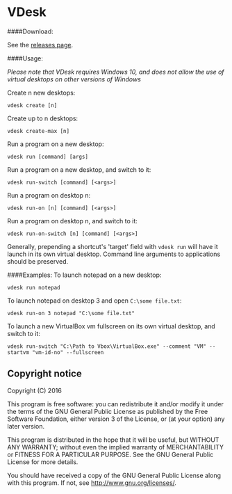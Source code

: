 # VDesk

####Download:

See the [releases page](https://github.com/eksime/VDesk/releases/).

####Usage:

*Please note that VDesk requires Windows 10, and does not allow the use of virtual desktops on other versions of Windows*

Create n new desktops:

`vdesk create [n]`

Create up to n desktops:

`vdesk create-max [n]`

Run a program on a new desktop:

`vdesk run [command] [args]`

Run a program on a new desktop, and switch to it:

`vdesk run-switch [command] [<args>]`

Run a program on desktop n:

`vdesk run-on [n] [command] [<args>]`

Run a program on desktop n, and switch to it:

`vdesk run-on-switch [n] [command] [<args>]`

Generally, prepending a shortcut's 'target' field with `vdesk run` will have it launch in its own virtual desktop. Command line arguments to applications should be preserved.

####Examples:
To launch notepad on a new desktop:

`vdesk run notepad`

To launch notepad on desktop 3 and open `C:\some file.txt`:

`vdesk run-on 3 notepad "C:\some file.txt"`

To launch a new VirtualBox vm fullscreen on its own virtual desktop, and switch to it:

`vdesk run-switch "C:\Path to Vbox\VirtualBox.exe" --comment "VM" --startvm "vm-id-no" --fullscreen`

## Copyright notice

Copyright (C) 2016

This program is free software: you can redistribute it and/or modify
it under the terms of the GNU General Public License as published by
the Free Software Foundation, either version 3 of the License, or
(at your option) any later version.

This program is distributed in the hope that it will be useful,
but WITHOUT ANY WARRANTY; without even the implied warranty of
MERCHANTABILITY or FITNESS FOR A PARTICULAR PURPOSE.  See the
GNU General Public License for more details.

You should have received a copy of the GNU General Public License
along with this program.  If not, see <http://www.gnu.org/licenses/>.
